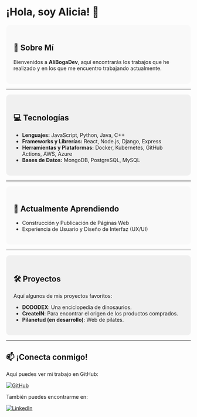 
# ¡Hola, soy Alicia! 👋

<div style="background-color:#f9f9f9; padding: 20px; border-radius: 10px;">

## 🚀 Sobre Mí

Bienvenidos a **AliBogaDev**, aquí encontrarás los trabajos que he realizado y en los que me encuentro trabajando actualmente.

</div>

---

<div style="background-color:#f0f0f0; padding: 20px; border-radius: 10px;">

## 💻 Tecnologías

- **Lenguajes:** JavaScript, Python, Java, C++
- **Frameworks y Librerías:** React, Node.js, Django, Express
- **Herramientas y Plataformas:** Docker, Kubernetes, GitHub Actions, AWS, Azure
- **Bases de Datos:** MongoDB, PostgreSQL, MySQL

</div>

---

<div style="background-color:#f9f9f9; padding: 20px; border-radius: 10px;">

## 🌱 Actualmente Aprendiendo

- Construcción y Publicación de Páginas Web
- Experiencia de Usuario y Diseño de Interfaz (UX/UI)

</div>

---

<div style="background-color:#f0f0f0; padding: 20px; border-radius: 10px;">

## 🛠️ Proyectos

Aquí algunos de mis proyectos favoritos:

- **DODODEX**: Una enciclopedia de dinosaurios.
- **CreateIN**: Para encontrar el origen de los productos comprados.
- **Pilanetud (en desarrollo)**: Web de pilates.

</div>

---

## 📫 ¡Conecta conmigo!

Aquí puedes ver mi trabajo en GitHub:

[![GitHub](https://img.shields.io/badge/GitHub-Alicia_Bogarin-181717?style=for-the-badge&logo=github&logoColor=white&labelColor=101010)](https://github.com/AliBogaDev)

También puedes encontrarme en:

[![LinkedIn](https://img.shields.io/badge/LinkedIn-Alicia_Bogarin-0077B5?style=for-the-badge&logo=linkedin&logoColor=white&labelColor=101010)](https://www.linkedin.com/in/alicia-bogarin-a19b882b1)
